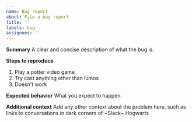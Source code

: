 ```yaml
---
name: Bug report
about: File a bug report
title: ''
labels: bug
assignees: ''
---
```


**Summary**
A clear and concise description of what the bug is.

**Steps to reproduce**

1. Play a potter video game
2. Try cast anything other than lumos
3. Doesn't work

**Expected behavior**
What you expect to happen.

**Additional context**
Add any other context about the problem here, such as links to conversations in dark corners of ~Slack~ Hogwarts
